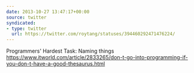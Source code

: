 ```yaml
---
date: 2013-10-27 13:47:17+00:00
source: twitter
syndicated:
- type: twitter
  url: https://twitter.com/roytang/statuses/394460292471476224/
---
```


Programmers' Hardest Task: Naming things https://www.itworld.com/article/2833265/don-t-go-into-programming-if-you-don-t-have-a-good-thesaurus.html